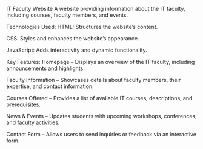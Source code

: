 IT Faculty Website
A website providing information about the IT faculty, including courses, faculty members, and events.

Technologies Used:
HTML: Structures the website’s content.

CSS: Styles and enhances the website’s appearance.

JavaScript: Adds interactivity and dynamic functionality.

Key Features:
Homepage – Displays an overview of the IT faculty, including announcements and highlights.

Faculty Information – Showcases details about faculty members, their expertise, and contact information.

Courses Offered – Provides a list of available IT courses, descriptions, and prerequisites.

News & Events – Updates students with upcoming workshops, conferences, and faculty activities.

Contact Form – Allows users to send inquiries or feedback via an interactive form.
